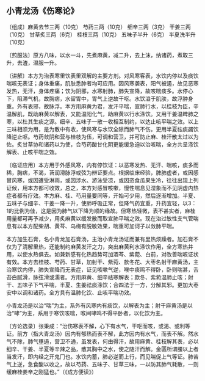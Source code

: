 ## 小青龙汤《伤寒论》

〔组成〕麻黄去节三两（10克）  芍药三两（10克）  细辛三两（3克）  干姜三两（10克）  甘草炙三两（6克）  桂枝三两（10克） 五味子半升（6克）  半夏洗半升（10克）

〔煎服法〕原方八味，以水一斗，先煮麻黄，减二升，去上沫，纳诸药，煮取三升，去渣，温服一升。

〔讲解〕本方为治表寒里饮表里双解的主要方剂。对风寒客表，水饮内停以及痰饮喘咳无表证；身体重痛，肌肤悉肿者均可应用。因风寒袭表，阳气被遏，故见恶寒发热，无汗，身体疼痛；饮为阴邪，水寒射肺，肺失宣降，故咳喘痰多。水停心下，阻滞气机，故胸痞，水留胃中，胃气上逆故干呕。水饮溢于肌肤，故浮肿身重。外有表邪，故脉浮。本方用麻黄为君，发汗平喘，宣肺行水，以桂枝为臣，辛温解肌，既助麻黄以解表，又能温阳化气，助麻黄以行水涤饮。又用干姜温睥肺之寒，以杜其生痰之源。细辛、五味子一散一收相互制约，以达止咳平喘之效。以上三味相须为用，是为散中有收，使风寒与水饮全除而肺气不伤。更用半夏祛痰蠲饮降逆止呕。芍药敛阴和营与桂枝为伍，可调和营卫，并可防止麻、桂汗散太过以为佐。炙甘草协和诸药以为使，合芍药酸甘化阴更能缓急迫以治咳喘，全方共呈涤饮解表、止咳平喘之效。

〔临证应用〕本方用于外感风寒，内有停饮证：以恶寒发热、无汗、喘咳，痰多而稀，胸痞，不渴，苔润滑脉浮或弦为辨证要点。根据临床经验，脾肺虚者，或因感冒风寒，或因遭受淋雨，或因涉水、游泳受凉，或因恣食瓜果生冷，往往出现上列证候，用本方都可收效，总之，本方对感冒咳嗽，慢性喘息见湿象而不见阴虚内热症者都有疗效。本方麻、桂、芍用量要同等，开始可少用，然后逐渐增加。半夏、五味子与细辛、干姜一降一升，使肺呼吸正常，但降气药宜重，升药宜轻，以3：1的比例为佳，这是因为肺气以下降为顺的缘故。但寒热轻微，表不甚实者，麻桂用量都可再予减少，用炙麻黄以缓发散而取宣肺平喘之效。现在治过敏性支气管喘息有以本方配柴胡、黄芩、乌梅有脱敏效果，喘重可加诃子以敛肺平喘。

本方加生石膏，名小青龙加石膏汤，主治小青龙汤证而兼有里热烦躁者。加石膏不仅为了清解里热，还能制约麻黄发汗之力，突出麻黄利水涤饮作用，全方寒热并用，以使水热俱去。如兼新感有化热趋势可加酒芩、紫菀、白前，对改善喘咳证状有效。本方去桂枝、芍药、甘草，加射干、紫菀、款冬花、大枣名射干麻黄汤，主治寒饮内停，肺失宣降而无表症，证见咳嗽气逆，喉中痰鸣不得卧，卧则喘甚，舌苔白腻滑，脉弦滑或濡者。方用麻黄、细辛祛寒解表；款冬、紫菀温肺止咳；射干、五味子下气平喘，半夏、生姜祛痰涤饮；合四法于一方，分解其邪。更加大枣安中以调和诸药。全方具有温肺化饮、止咳平喘功效。

小青龙汤是以治“喘”为主，系外有风寒内有痰饮，以解表为主；射干麻黄汤是以治“哮”为主，系用于寒饮咳喘，喉间哮鸣不得平卧者，以化饮为主。

〔方论选录〕张秉成：“治伤寒表不解，心下有水气，干呕而咳，或渴、或利等证。前方（指大青龙汤）因内有郁热而表不解，此方因内有水气，而表不解。然水气不除，肺气壅遏，营卫不通，虽发表，何由得汗，故用麻黄、桂枝解其表，必以细辛、干姜、半夏等辛辣之品，散其胸中之水，使之随汗而解。金匮所谓腰以上者当发汗，即内经之开鬼冂也。水饮内蓄，肺必逆而上行，而见喘促上气等证。肺苦气上逆，急食酸以收之，故以芍药、五味子、甘草三味，一以防其肺气耗散，一则缓麻桂姜辛之刚猛也。”（《成方便读》）
